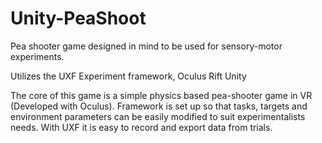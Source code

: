 # Unity-PeaShoot
Pea shooter game designed in mind to be used for sensory-motor experiments. 

Utilizes the UXF Experiment framework, Oculus Rift Unity

The core of this game is a simple physics based pea-shooter game in VR (Developed with Oculus). Framework is set up so that tasks,
targets and environment parameters can be easily modified to suit experimentalists needs. With UXF it is easy to record and export
data from trials.
